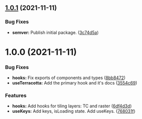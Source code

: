 ## [1.0.1](https://github.com/DHI-GRAS/terracotta-react/compare/v1.0.0...v1.0.1) (2021-11-11)


### Bug Fixes

* **semver:** Publish initial package. ([3c74d5a](https://github.com/DHI-GRAS/terracotta-react/commit/3c74d5ae87b5ab282bef30984b19905e0554f47a))

# 1.0.0 (2021-11-11)


### Bug Fixes

* **hooks:** Fix exports of components and types ([8bb8472](https://github.com/DHI-GRAS/terracotta-react/commit/8bb8472ccb12d74e3b2683293d1e018dd9c0b2a2))
* **useTerracotta:** Add the primary hook and it's docs ([3554c69](https://github.com/DHI-GRAS/terracotta-react/commit/3554c6986313222ef9139007678a8fa1749c8e05))


### Features

* **hooks:** Add hooks for tiling layers: TC and raster ([6df4d3d](https://github.com/DHI-GRAS/terracotta-react/commit/6df4d3d856f7833454389f86e69f9ecb38694f35))
* **useKeys:** Add keys, isLoading state. Add useKeys. ([768031f](https://github.com/DHI-GRAS/terracotta-react/commit/768031f1f8b47ccefa167326e7346ba3964d8a48))
